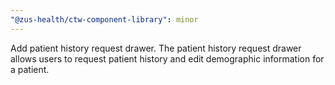 ```yaml
---
"@zus-health/ctw-component-library": minor
---
```


Add patient history request drawer. The patient history request drawer allows users to request patient history and edit demographic information for a patient.
